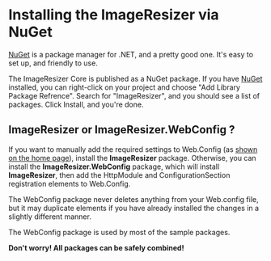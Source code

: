 
# Installing the ImageResizer via NuGet

[NuGet](http://nuget.org) is a package manager for .NET, and a pretty good one. It's easy to set up, and friendly to use.

The ImageResizer Core is published as a NuGet package. If you have [NuGet](http://nuget.org) installed, you can right-click on your project and choose "Add Library Package Refrence". Search for "ImageResizer", and you should see a list of packages. Click Install, and you're done.

## ImageResizer or ImageResizer.WebConfig ?

If you want to manually add the required settings to Web.Config (as [shown on the home page](/)), install the **ImageResizer** package. Otherwise, you can install the **ImageResizer.WebConfig** package, which will install **ImageResizer**, then add the HttpModule and ConfigurationSection registration elements to Web.Config. 

The WebConfig package never deletes anything from your Web.config file, but it may duplicate elements if you have already installed the changes in a slightly different manner.

The WebConfig package is used by most of the sample packages.

**Don't worry! All packages can be safely combined!** 
